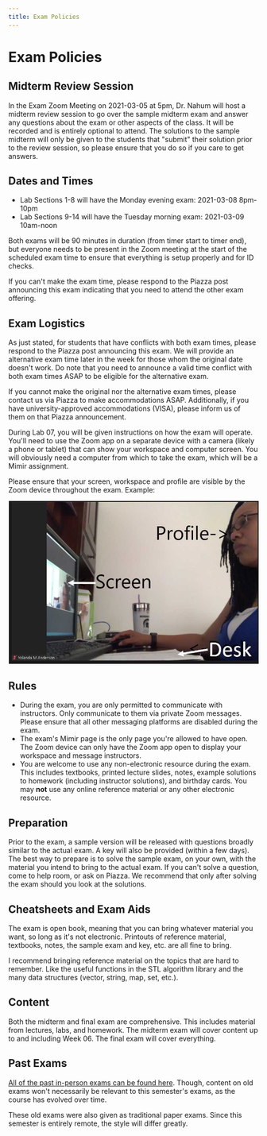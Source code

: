 ```yaml
---
title: Exam Policies
---
```


# Exam Policies


## Midterm Review Session

In the Exam Zoom Meeting on 2021-03-05 at 5pm, Dr. Nahum will host a midterm review session to go over the sample midterm exam and answer any questions about the exam or other aspects of the class. It will be recorded and is entirely optional to attend. The solutions to the sample midterm will only be given to the students that "submit" their solution prior to the review session, so please ensure that you do so if you care to get answers.

## Dates and Times

- Lab Sections 1-8 will have the Monday evening exam: 2021-03-08 8pm-10pm
- Lab Sections 9-14 will have the Tuesday morning exam: 2021-03-09 10am-noon

Both exams will be 90 minutes in duration (from timer start to timer end), but everyone needs to be present in the Zoom meeting at the start of the scheduled exam time to ensure that everything is setup properly and for ID checks.

If you can't make the exam time, please respond to the Piazza post announcing this exam indicating that you need to attend the other exam offering.

## Exam Logistics

As just stated, for students that have conflicts with both exam times, please respond to the Piazza post announcing this exam. We will provide an alternative exam time later in the week for those whom the original date doesn't work. Do note that you need to announce a valid time conflict with both exam times ASAP to be eligible for the alternative exam.

If you cannot make the original nor the alternative exam times, please contact us via Piazza to make accommodations ASAP. Additionally, if you have university-approved accommodations (VISA), please inform us of them on that Piazza announcement.

During Lab 07, you will be given instructions on how the exam will operate. You'll need to use the Zoom app on a separate device with a camera (likely a phone or tablet) that can show your workspace and computer screen. You will obviously need a computer from which to take the exam, which will be a Mimir assignment.

Please ensure that your screen, workspace and profile are visible by the Zoom device throughout the exam. Example:

<div align="center">
    <img src="assets/images/exam_view.jpg">
</div>

## Rules

- During the exam, you are only permitted to communicate with instructors. Only communicate to them via private Zoom messages. Please ensure that all other messaging platforms are disabled during the exam.
- The exam's Mimir page is the only page you're allowed to have open. The Zoom device can only have the Zoom app open to display your workspace and message instructors.
- You are welcome to use any non-electronic resource during the exam. This includes textbooks, printed lecture slides, notes, example solutions to homework (including instructor solutions), and birthday cards. You may **not** use any online reference material or any other electronic resource.

## Preparation

Prior to the exam, a sample version will be released with questions broadly similar to the actual exam. A key will also be provided (within a few days). The best way to prepare is to solve the sample exam, on your own, with the material you intend to bring to the actual exam. If you can't solve a question, come to help room, or ask on Piazza. We recommend that only after solving the exam should you look at the solutions.

## Cheatsheets and Exam Aids

The exam is open book, meaning that you can bring whatever material you want, so long as it's not electronic. Printouts of reference material, textbooks, notes, the sample exam and key, etc. are all fine to bring.

I recommend bringing reference material on the topics that are hard to remember. Like the useful functions in the STL algorithm library and the many data structures (vector, string, map, set, etc.).

## Content

Both the midterm and final exam are comprehensive. This includes material from lectures, labs, and homework. The midterm exam will cover content up to and including Week 06. The final exam will cover everything.

## Past Exams

[All of the past in-person exams can be found here](https://cse.msu.edu/~cse232/Exam_Content/). Though, content on old exams won't necessarily be relevant to this semester's exams, as the course has evolved over time.

These old exams were also given as traditional paper exams. Since this semester is entirely remote, the style will differ greatly.
